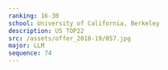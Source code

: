 ```yaml
---
ranking: 16-30
school: University of California, Berkeley
description: US TOP22
src: /assets/offer_2018-19/057.jpg
major: LLM
sequence: 74
---
```

